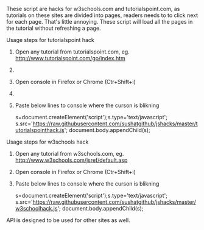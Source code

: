 These script are hacks for w3schools.com and tutorialspoint.com, as tutorials on these sites are divided into pages, readers needs to to click next for each page. That's little annoying. These script will load all the pages in the tutorial without refreshing a page.

Usage steps for tutorialspoint hack

1.  Open any tutorial from tutorialspoint.com, eg. http://www.tutorialspoint.com/go/index.htm
2.  
2.  Open console in Firefox or Chrome (Ctr+Shift+i)
3.  
3.  Paste below lines to console where the curson is blikning

    s=document.createElement('script');s.type='text/javascript';
    s.src='https://raw.githubusercontent.com/sushatgithub/jshacks/master/tutorialspointhack.js'; 
    document.body.appendChild(s);

Usage steps for w3schools hack
1.  Open any tutorial from w3schools.com, eg. http://www.w3schools.com/jsref/default.asp
2.  Open console in Firefox or Chrome (Ctr+Shift+i)
3.  Paste below lines to console where the curson is blikning

    s=document.createElement('script');s.type='text/javascript';
    s.src='https://raw.githubusercontent.com/sushatgithub/jshacks/master/w3schoolhack.js'; document.body.appendChild(s);


API is designed to be used for other sites as well.
